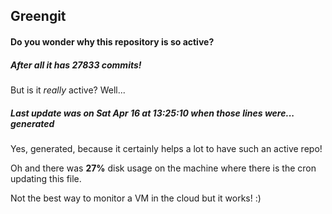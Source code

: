 ## Greengit

#### Do you wonder why this repository is so active?

##### After all it has 27833 commits!

But is it *really* active? Well...

##### Last update was on Sat Apr 16 at 13:25:10 when those lines were... generated

Yes, generated, because it certainly helps a lot to have such an active repo!

Oh and there was **27%** disk usage on the machine
where there is the cron updating this file.

Not the best way to monitor a VM in the cloud but it works! :)
